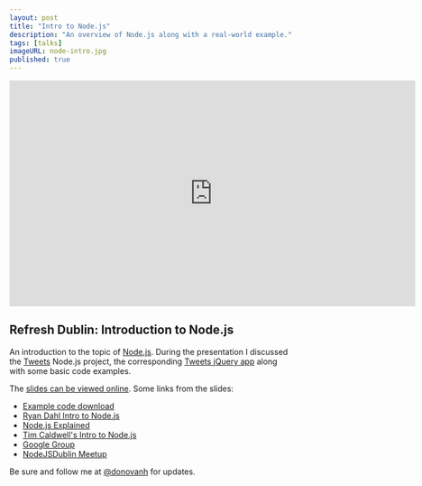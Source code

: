 ```yaml
---
layout: post
title: "Intro to Node.js"
description: "An overview of Node.js along with a real-world example."
tags: [talks]
imageURL: node-intro.jpg
published: true
---
```



<div class="video-wrapper">
  <iframe src="http://www.youtube.com/embed/cJVXP1bU68Y?hd=1&amp;modestbranding=1&amp;showinfo=0&amp;vq=hd720" width="720" height="400" data-height="520" frameborder="0">

  </iframe>
</div>

## Refresh Dublin: Introduction to Node.js

An introduction to the topic of [Node.js](http://nodejs.org). During the presentation I discussed the [Tweets](http://github.com/donovanh/tweets/) Node.js project, the corresponding [Tweets jQuery app](http://github.com/donovanh/tweets-plugin/) along with some basic code examples.

The [slides can be viewed online](http://hop.ie/talks/node-intro/). Some links from the slides:

- [Example code download](http://hop.ie/downloads/node-examples.zip)
- [Ryan Dahl Intro to Node.js](http://www.yuiblog.com/blog/2010/05/20/video-dahl/)
- [Node.js Explained](http://www.youtube.com/watch?v=L0pjVcIsU6A)
- [Tim Caldwell's Intro to Node.js](http://vimeo.com/62943212)
- [Google Group](http://groups.google.com/group/nodejs)
- [NodeJSDublin Meetup](http://www.nodejsdublin.com/)

Be sure and follow me at [@donovanh](http://twitter.com/donovanh) for updates.
